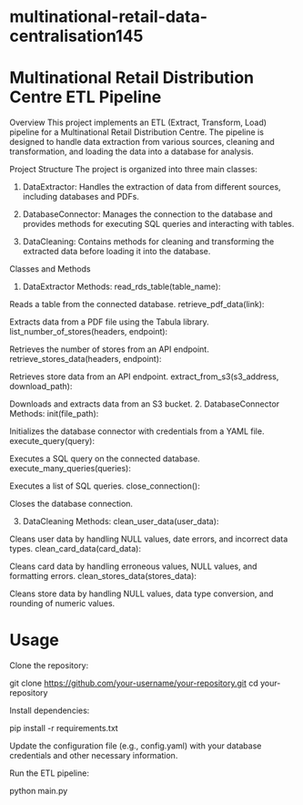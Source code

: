 # multinational-retail-data-centralisation145

# Multinational Retail Distribution Centre ETL Pipeline
Overview
This project implements an ETL (Extract, Transform, Load) pipeline for a Multinational Retail Distribution Centre. The pipeline is designed to handle data extraction from various sources, cleaning and transformation, and loading the data into a database for analysis.

Project Structure
The project is organized into three main classes:

1. DataExtractor: Handles the extraction of data from different sources, including databases and PDFs.

2. DatabaseConnector: Manages the connection to the database and provides methods for executing SQL queries and interacting with tables.

3. DataCleaning: Contains methods for cleaning and transforming the extracted data before loading it into the database.

Classes and Methods
1. DataExtractor
   Methods:
read_rds_table(table_name):

Reads a table from the connected database.
retrieve_pdf_data(link):

Extracts data from a PDF file using the Tabula library.
list_number_of_stores(headers, endpoint):

Retrieves the number of stores from an API endpoint.
retrieve_stores_data(headers, endpoint):

Retrieves store data from an API endpoint.
extract_from_s3(s3_address, download_path):

Downloads and extracts data from an S3 bucket.
2. DatabaseConnector
  Methods:
init(file_path):

Initializes the database connector with credentials from a YAML file.
execute_query(query):

Executes a SQL query on the connected database.
execute_many_queries(queries):

Executes a list of SQL queries.
close_connection():

Closes the database connection.

3. DataCleaning
  Methods:
clean_user_data(user_data):

Cleans user data by handling NULL values, date errors, and incorrect data types.
clean_card_data(card_data):

Cleans card data by handling erroneous values, NULL values, and formatting errors.
clean_stores_data(stores_data):

Cleans store data by handling NULL values, data type conversion, and rounding of numeric values.


# Usage
Clone the repository:

git clone https://github.com/your-username/your-repository.git
cd your-repository

Install dependencies:

pip install -r requirements.txt

Update the configuration file (e.g., config.yaml) with your database credentials and other necessary information.

Run the ETL pipeline:

python main.py
